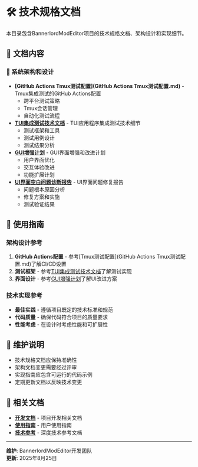 # 🛠️ 技术规格文档

本目录包含BannerlordModEditor项目的技术规格文档、架构设计和实现细节。

## 📁 文档内容

### 🔧 系统架构和设计
- **[GitHub Actions Tmux测试配置](GitHub Actions Tmux测试配置.md)** - Tmux集成测试的GitHub Actions配置
  - 跨平台测试策略
  - Tmux会话管理
  - 自动化测试流程
- **[TUI集成测试技术文档](TUI集成测试技术文档.md)** - TUI应用程序集成测试技术细节
  - 测试框架和工具
  - 测试用例设计
  - 测试结果分析
- **[GUI增强计划](GUI增强计划.md)** - GUI界面增强和改进计划
  - 用户界面优化
  - 交互体验改进
  - 功能扩展计划
- **[UI界面空白问题诊断报告](UI界面空白问题诊断报告.md)** - UI界面问题修复报告
  - 问题根本原因分析
  - 修复方案和实施
  - 测试验证结果

## 🎯 使用指南

### 架构设计参考
1. **GitHub Actions配置** - 参考[Tmux测试配置](GitHub Actions Tmux测试配置.md)了解CI/CD设置
2. **测试框架** - 参考[TUI集成测试技术文档](TUI集成测试技术文档.md)了解测试实现
3. **界面设计** - 参考[GUI增强计划](GUI增强计划.md)了解UI改进方案

### 技术实现参考
- **最佳实践** - 遵循项目既定的技术标准和规范
- **代码质量** - 确保代码符合项目的质量要求
- **性能考虑** - 在设计时考虑性能和可扩展性

## 📝 维护说明

- 技术规格文档应保持准确性
- 架构文档变更需要经过评审
- 实现指南应包含可运行的代码示例
- 定期更新文档以反映技术变更

## 🔗 相关文档

- **[开发文档](../development/README.md)** - 项目开发相关文档
- **[使用指南](../../guides/)** - 用户使用指南
- **[技术参考](../../reference/)** - 深度技术参考文档

---

**维护**: BannerlordModEditor开发团队  
**更新**: 2025年8月25日
